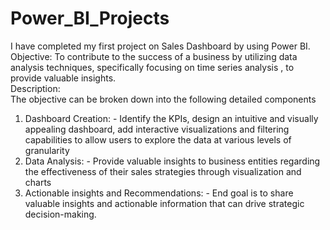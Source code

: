 # Power_BI_Projects
I have completed my first project on Sales Dashboard by using Power BI.                                                                                             
Objective:
To contribute to the success of a business by utilizing data analysis techniques, specifically focusing on time series analysis , to provide valuable insights.      
Description:                                                                            
The objective can be broken down into the following detailed components                                                              
1. Dashboard Creation: - Identify the KPIs, design an intuitive and visually appealing dashboard, add interactive visualizations and filtering capabilities to allow users to explore the data at various levels of granularity
2. Data Analysis: - Provide valuable insights to business entities regarding the effectiveness of their sales strategies through visualization and charts 
3. Actionable insights and Recommendations: - End goal is to share valuable insights and actionable information that can drive strategic decision-making.
